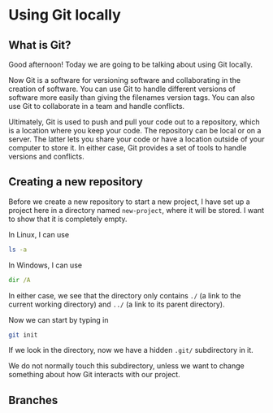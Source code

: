 # Using Git locally

## What is Git?

Good afternoon!
Today we are going to be talking about using Git locally.

Now Git is a software for versioning software and collaborating in the creation of software.
You can use Git to handle different versions of software more easily than giving the filenames version tags.
You can also use Git to collaborate in a team and handle conflicts.

Ultimately, Git is used to push and pull your code out to a repository,
which is a location where you keep your code.
The repository can be local or on a server.
The latter lets you share your code or have a location outside of your computer to store it.
In either case, Git provides a set of tools to handle versions and conflicts.

## Creating a new repository

Before we create a new repository to
start a new project, I have set up a project here in a directory named `new-project`,
where it will be stored.
I want to show that it is completely empty.

In Linux, I can use
```sh
ls -a
```

In Windows, I can use
```bat
dir /A
```

In either case, we see that the directory only contains
`./` (a link to the current working directory)
and `../` (a link to its parent directory).

Now we can start by typing in
```sh
git init
```

If we look in the directory, now we have a hidden `.git/` subdirectory in it.

We do not normally touch this subdirectory,
unless we want to change something about how Git interacts with our project.

## Branches
